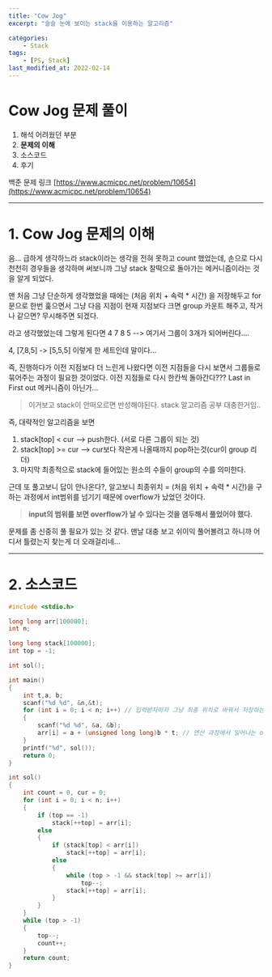 ```yaml
---
title: "Cow Jog"
excerpt: "슬슬 눈에 보이는 stack을 이용하는 알고리즘"

categories:
    - Stack
tags:
    - [PS, Stack]
last_modified_at: 2022-02-14
---
```

# Cow Jog 문제 풀이
1. 해석 어려웠던 부분
2. **문제의 이해**
3. 소스코드
4. 후기

백준 문제 링크 [https://www.acmicpc.net/problem/10654](https://www.acmicpc.net/problem/10654)


---

# 1. Cow Jog 문제의 이해

음... 급하게 생각하느라 stack이라는 생각을 전혀 못하고 count 했었는데, 손으로 다시 천천히 경우들을 생각하며 써보니까 그냥 stack 찰떡으로 돌아가는 메커니즘이라는 것을 알게 되었다.

맨 처음 그냥 단순하게 생각했었을 때에는 (처음 위치 + 속력 * 시간) 을 저장해두고 for문으로 한번 훑으면서 그냥 다음 지점이 현재 지점보다 크면 group 카운트 해주고, 작거나 같으면? 무시해주면 되겠다.

라고 생각했었는데 그렇게 된다면 4 7 8 5 --> 여기서 그룹이 3개가 되어버린다....

4, [7,8,5] -> [5,5,5] 이렇게 한 세트인데 말이다...

즉, 진행하다가 이전 지점보다 더 느린게 나왔다면 이전 지점들을 다시 보면서 그룹들로 묶어주는 과정이 필요한 것이었다. 이전 지점들로 다시 한칸씩 돌아간다??? Last in First out 메커니즘이 아닌가...

>이거보고 stack이 안떠오르면 반성해야된다. stack 알고리즘 공부 대충한거임..

즉, 대략적인 알고리즘을 보면

1. stack[top] < cur  --> push한다. (서로 다른 그룹이 되는 것)
2. stack[top] >= cur --> cur보다 작은게 나올때까지 pop하는것(cur이 group 리더)
3. 마지막 최종적으로 stack에 들어있는 원소의 수들이 group의 수를 의미한다.




근데 또 풀고보니 답이 안나온다?, 알고보니 최종위치 = (처음 위치 + 속력 * 시간)을 구하는 과정에서 int범위를 넘기기 때문에 overflow가 났었던 것이다.



>**input의 범위를 보면 overflow가 날 수 있다는 것을 염두해서 풀었어야 했다.**

문제를 좀 신중히 풀 필요가 있는 것 같다. 맨날 대충 보고 쉬이익 풀어볼려고 하니까 어디서 틀렸는지 찾는게 더 오래걸리네...

---

# 2. 소스코드

```c
#include <stdio.h>

long long arr[100000];
int n;

long long stack[100000];
int top = -1;

int sol();

int main()
{
	int t,a, b;
	scanf("%d %d", &n,&t);
	for (int i = 0; i < n; i++) // 입력받자마자 그냥 최종 위치로 바꿔서 저장하는 것
	{
		scanf("%d %d", &a, &b);
		arr[i] = a + (unsigned long long)b * t; // 연산 과정에서 일어나는 overflow 방지(매우 중요)
	}
	printf("%d", sol());
	return 0;
}

int sol()
{
	int count = 0, cur = 0;
	for (int i = 0; i < n; i++)
	{
		if (top == -1)
			stack[++top] = arr[i];
		else
		{
			if (stack[top] < arr[i])
				stack[++top] = arr[i];
			else
			{
				while (top > -1 && stack[top] >= arr[i])
					top--;
				stack[++top] = arr[i];
			}
		}
	}
	while (top > -1)
	{
		top--;
		count++;
	}
	return count;
}


```
